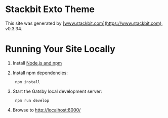# Stackbit Exto Theme

This site was generated by [www.stackbit.com](https://www.stackbit.com), v0.3.34.

# Running Your Site Locally

1. Install [Node.js and npm](https://nodejs.org/en/)

1. Install npm dependencies:

        npm install



1. Start the Gatsby local development server:

        npm run develop

1. Browse to [http://localhost:8000/](http://localhost:8000/)

